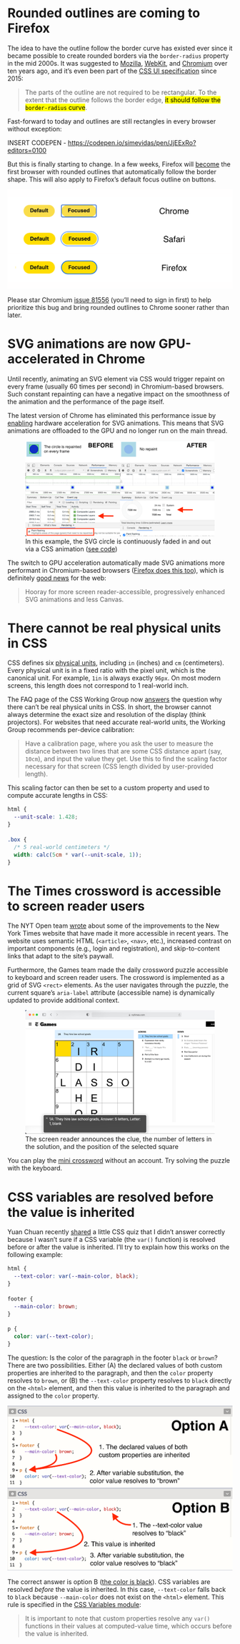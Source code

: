 # Rounded outlines are coming to Firefox

The idea to have the outline follow the border curve has existed ever since it became possible to create rounded borders via the `border-radius` property in the mid 2000s. It was suggested to [Mozilla](https://bugzilla.mozilla.org/show_bug.cgi?id=315209), [WebKit](https://bugs.webkit.org/show_bug.cgi?id=25293#c2), and [Chromium](https://bugs.chromium.org/p/chromium/issues/detail?id=81556) over ten years ago, and it’s even been part of the [CSS UI specification](https://drafts.csswg.org/css-ui/#outline-color) since 2015:

> The parts of the outline are not required to be rectangular. To the extent that the outline follows the border edge, <mark>it should follow the `border-radius` curve</mark>.

Fast-forward to today and outlines are still rectangles in every browser without exception:

INSERT CODEPEN - https://codepen.io/simevidas/pen/JjEExRo?editors=0100

But this is finally starting to change. In a few weeks, Firefox will [become](https://groups.google.com/g/mozilla.dev.platform/c/VJhM6SSQd-4/m/x3B45oatCAAJ) the first browser with rounded outlines that automatically follow the border shape. This will also apply to Firefox’s default focus outline on buttons.

![](/media/button-focus-outine-comparison.png)

Please star Chromium [issue 81556](https://bugs.chromium.org/p/chromium/issues/detail?id=81556) (you’ll need to sign in first) to help prioritize this bug and bring rounded outlines to Chrome sooner rather than later.

# SVG animations are now GPU-accelerated in Chrome

Until recently, animating an SVG element via CSS would trigger repaint on every frame (usually 60 times per second) in Chromium-based browsers. Such constant repainting can have a negative impact on the smoothness of the animation and the performance of the page itself.

The latest version of Chrome has eliminated this performance issue by [enabling](https://developer.chrome.com/blog/hardware-accelerated-animations/#hardware-accelerated-svg-animations) hardware acceleration for SVG animations. This means that SVG animations are offloaded to the GPU and no longer run on the main thread.

<figure>
  <img src="/media/hardware-accelerated-svg-animations.png" alt="">
  <figcaption>In this example, the SVG circle is continuously faded in and out via a CSS animation (<a href="https://bugs.chromium.org/p/chromium/issues/detail?id=330199#c19">see code</a>)</figcaption>
</figure>

The switch to GPU acceleration automatically made SVG animations more performant in Chromium-based browsers ([Firefox does this too](https://twitter.com/cassiecodes/status/1364524280864792576)), which is definitely [good news](https://twitter.com/cassiecodes/status/1360522611759931393) for the web:

> Hooray for more screen reader-accessible, progressively enhanced SVG animations and less Canvas.

# There cannot be real physical units in CSS

CSS defines six [physical units](https://drafts.csswg.org/css-values/#absolute-lengths), including `in` (inches) and `cm` (centimeters). Every physical unit is in a fixed ratio with the pixel unit, which is the canonical unit. For example, `1in` is always exactly `96px`. On most modern screens, this length does not correspond to 1 real-world inch.

The FAQ page of the CSS Working Group now [answers](https://wiki.csswg.org/faq#real-physical-lengths) the question why there can’t be real physical units in CSS. In short, the browser cannot always determine the exact size and resolution of the display (think projectors). For websites that need accurate real-world units, the Working Group recommends per-device calibration:

> Have a calibration page, where you ask the user to measure the distance between two lines that are some CSS distance apart (say, `10cm`), and input the value they get. Use this to find the scaling factor necessary for that screen (CSS length divided by user-provided length).

This scaling factor can then be set to a custom property and used to compute accurate lengths in CSS:

```css
html {
  --unit-scale: 1.428;
}

.box {
  /* 5 real-world centimeters */
  width: calc(5cm * var(--unit-scale, 1));
}
```

# The Times crossword is accessible to screen reader users

The NYT Open team [wrote](https://open.nytimes.com/a-more-accessible-web-fa87592da6d2) about some of the improvements to the New York Times website that have made it more accessible in recent years. The website uses semantic HTML (`<article>`, `<nav>`, etc.), increased contrast on important components (e.g., login and registration), and skip-to-content links that adapt to the site’s paywall.

Furthermore, the Games team made the daily crossword puzzle accessible to keyboard and screen reader users. The crossword is implemented as a grid of SVG `<rect>` elements. As the user navigates through the puzzle, the current square’s `aria-label` attribute (accessible name) is dynamically updated to provide additional context.

<figure>
  <img src="/media/times-crossword-voiceover.png" alt="">
  <figcaption>The screen reader announces the clue, the number of letters in the solution, and the position of the selected square</figcaption>
</figure>

You can play the [mini crossword](https://www.nytimes.com/crosswords/game/mini) without an account. Try solving the puzzle with the keyboard.

# CSS variables are resolved before the value is inherited

Yuan Chuan recently [shared](https://twitter.com/yuanchuan23/status/1365949896826572802) a little CSS quiz that I didn’t answer correctly because I wasn’t sure if a CSS variable (the `var()` function) is resolved before or after the value is inherited. I’ll try to explain how this works on the following example:

```css
html {
  --text-color: var(--main-color, black);
}

footer {
  --main-color: brown;
}

p {
  color: var(--text-color);
}
```

The question: Is the color of the paragraph in the footer `black` or `brown`? There are two possibilities. Either (A) the declared values of both custom properties are inherited to the paragraph, and then the `color` property resolves to `brown`, or (B) the `--text-color` property resolves to `black` directly on the `<html>` element, and then this value is inherited to the paragraph and assigned to the `color` property.

![](/media/css-variables-resolution-inheritance.png)

The correct answer is option B ([the color is black](https://codepen.io/simevidas/pen/mdROgWe?editors=0100)). CSS variables are resolved _before_ the value is inherited. In this case, `--text-color` falls back to `black` because `--main-color` does not exist on the `<html>` element. This rule is specified in the [CSS Variables module](https://drafts.csswg.org/css-variables/#cycles):

> It is important to note that custom properties resolve any `var()` functions in their values at computed-value time, which occurs before the value is inherited.

